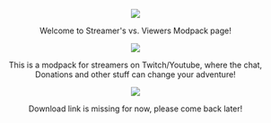<p align="center">
  <img src="https://i.imgur.com/EKw1Gn4.png">
</p>
<p align="center">
 Welcome to Streamer's vs. Viewers Modpack page!
</p>
<p align="center">
  <img src="https://i.imgur.com/HtdyuRT.png">
</p>
<p align="center">
 This is a modpack for streamers on Twitch/Youtube, where the chat, Donations and other stuff can change your adventure!
</p>
<p align="center">
  <img src="https://i.imgur.com/6sepS5t.png">
</p>
<p align="center">
 Download link is missing for now, please come back later!
</p>
